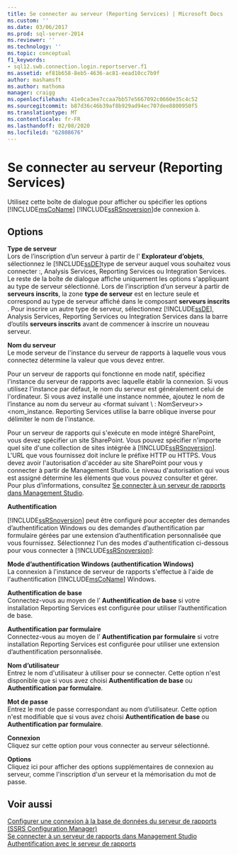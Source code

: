 ```yaml
---
title: Se connecter au serveur (Reporting Services) | Microsoft Docs
ms.custom: ''
ms.date: 03/06/2017
ms.prod: sql-server-2014
ms.reviewer: ''
ms.technology: ''
ms.topic: conceptual
f1_keywords:
- sql12.swb.connection.login.reportserver.f1
ms.assetid: ef81b658-8eb5-4636-ac81-eead10cc7b9f
author: mashamsft
ms.author: mathoma
manager: craigg
ms.openlocfilehash: 41e0ca3ee7ccaa7bb57e5667092c0660e35c4c52
ms.sourcegitcommit: b87d36c46b39af8b929ad94ec707dee8800950f5
ms.translationtype: MT
ms.contentlocale: fr-FR
ms.lasthandoff: 02/08/2020
ms.locfileid: "62808676"
---
```

# <a name="connect-to-server-reporting-services"></a>Se connecter au serveur (Reporting Services)
  Utilisez cette boîte de dialogue pour afficher ou spécifier les options [!INCLUDE[msCoName](../includes/msconame-md.md)] [!INCLUDE[ssRSnoversion](../includes/ssrsnoversion-md.md)]de connexion à.  
  
## <a name="options"></a>Options  
 **Type de serveur**  
 Lors de l’inscription d’un serveur à partir de l' **Explorateur d’objets**, sélectionnez le [!INCLUDE[ssDE](../includes/ssde-md.md)]type de serveur auquel vous souhaitez vous connecter :, Analysis Services, Reporting Services ou Integration Services. Le reste de la boîte de dialogue affiche uniquement les options s'appliquant au type de serveur sélectionné. Lors de l’inscription d’un serveur à partir de **serveurs inscrits**, la zone **type de serveur** est en lecture seule et correspond au type de serveur affiché dans le composant **serveurs inscrits** . Pour inscrire un autre type de serveur, sélectionnez [!INCLUDE[ssDE](../includes/ssde-md.md)], Analysis Services, Reporting Services ou Integration Services dans la barre d’outils **serveurs inscrits** avant de commencer à inscrire un nouveau serveur.  
  
 **Nom du serveur**  
 Le mode serveur de l'instance du serveur de rapports à laquelle vous vous connectez détermine la valeur que vous devez entrer.  
  
 Pour un serveur de rapports qui fonctionne en mode natif, spécifiez l'instance du serveur de rapports avec laquelle établir la connexion. Si vous utilisez l'instance par défaut, le nom du serveur est généralement celui de l'ordinateur. Si vous avez installé une instance nommée, ajoutez le nom de l’instance au nom du serveur au \<format suivant \\ : NomServeur\>><nom_instance. Reporting Services utilise la barre oblique inverse pour délimiter le nom de l'instance.  
  
 Pour un serveur de rapports qui s'exécute en mode intégré SharePoint, vous devez spécifier un site SharePoint. Vous pouvez spécifier n'importe quel site d'une collection de sites intégrée à [!INCLUDE[ssRSnoversion](../includes/ssrsnoversion-md.md)]. L'URL que vous fournissez doit inclure le préfixe HTTP ou HTTPS. Vous devez avoir l'autorisation d'accéder au site SharePoint pour vous y connecter à partir de Management Studio. Le niveau d'autorisation qui vous est assigné détermine les éléments que vous pouvez consulter et gérer. Pour plus d’informations, consultez [Se connecter à un serveur de rapports dans Management Studio](../reporting-services/tools/connect-to-a-report-server-in-management-studio.md).  
  
 **Authentification**  
 
  [!INCLUDE[ssRSnoversion](../includes/ssrsnoversion-md.md)] peut être configuré pour accepter des demandes d’authentification Windows ou des demandes d’authentification par formulaire gérées par une extension d’authentification personnalisée que vous fournissez. Sélectionnez l'un des modes d'authentification ci-dessous pour vous connecter à [!INCLUDE[ssRSnoversion](../includes/ssrsnoversion-md.md)]:  
  
 **Mode d’authentification Windows (authentification Windows)**  
 La connexion à l'instance de serveur de rapports s'effectue à l'aide de l'authentification [!INCLUDE[msCoName](../includes/msconame-md.md)] Windows.  
  
 **Authentification de base**  
 Connectez-vous au moyen de l’ **Authentification de base** si votre installation Reporting Services est configurée pour utiliser l’authentification de base.  
  
 **Authentification par formulaire**  
 Connectez-vous au moyen de l’ **Authentification par formulaire** si votre installation Reporting Services est configurée pour utiliser une extension d’authentification personnalisée.  
  
 **Nom d’utilisateur**  
 Entrez le nom d'utilisateur à utiliser pour se connecter. Cette option n'est disponible que si vous avez choisi **Authentification de base** ou **Authentification par formulaire**.  
  
 **Mot de passe**  
 Entrez le mot de passe correspondant au nom d’utilisateur. Cette option n'est modifiable que si vous avez choisi **Authentification de base** ou **Authentification par formulaire**.  
  
 **Connexion**  
 Cliquez sur cette option pour vous connecter au serveur sélectionné.  
  
 **Options**  
 Cliquez ici pour afficher des options supplémentaires de connexion au serveur, comme l'inscription d'un serveur et la mémorisation du mot de passe.  
  
## <a name="see-also"></a>Voir aussi  
 [Configurer une connexion à la base de données du serveur de rapports &#40;SSRS Configuration Manager&#41;](../../2014/sql-server/install/configure-a-report-server-database-connection-ssrs-configuration-manager.md)   
 [Se connecter à un serveur de rapports dans Management Studio](../reporting-services/tools/connect-to-a-report-server-in-management-studio.md)   
 [Authentification avec le serveur de rapports](../reporting-services/security/authentication-with-the-report-server.md)  
  
  
